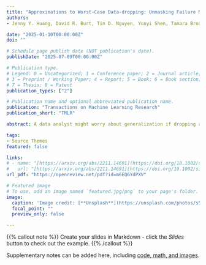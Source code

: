 ```yaml
---
title: "Approximations to Worst-Case Data-dropping: Unmasking Failure Modes"
authors: 
- Jenny Y. Huang, David R. Burt, Tin D. Nguyen, Yunyi Shen, Tamara Broderick

date: "2025-01-10T00:00:00Z"
doi: ""

# Schedule page publish date (NOT publication's date).
publishDate: "2025-07-09T00:00:00Z"

# Publication type.
# Legend: 0 = Uncategorized; 1 = Conference paper; 2 = Journal article;
# 3 = Preprint / Working Paper; 4 = Report; 5 = Book; 6 = Book section;
# 7 = Thesis; 8 = Patent
publication_types: ["2"]

# Publication name and optional abbreviated publication name.
publication: "Transactions on Machine Learning Research"
publication_short: "TMLR"

abstract: A data analyst might worry about generalization if dropping a very small fraction of data points from a study could change its substantive conclusions. Checking this non-robustness directly poses a combinatorial optimization problem and is intractable even for simple models and moderate data sizes. Recently various authors have proposed a diverse set of approximations to detect this non-robustness. In the present work, we show that, even in a setting as simple as ordinary least squares (OLS) linear regression, many of these approximations can fail to detect (true) non-robustness in realistic data arrangements. We focus on OLS in the present work due its widespread use and since some approximations work only for OLS. Of the approximations that do not fail our tests, we find not only that a simple recursive greedy algorithm is the most conceptually straightforward but also that it can be orders of magnitude faster to run than the others.

tags:
- Source Themes
featured: false

links:
# - name: "[https://arxiv.org/abs/2211.14691](https://doi.org/10.1002/sim.9907)"
#   url: "[https://arxiv.org/abs/2211.14691](https://doi.org/10.1002/sim.9907)"
url_pdf: "https://openreview.net/pdf?id=m6EQ6YdPXV"

# Featured image
# To use, add an image named `featured.jpg/png` to your page's folder. 
image:
  caption: 'Image credit: [**Unsplash**](https://unsplash.com/photos/s9CC2SKySJM)'
  focal_point: ""
  preview_only: false

---
```


{{% callout note %}}
Create your slides in Markdown - click the *Slides* button to check out the example.
{{% /callout %}}

Supplementary notes can be added here, including [code, math, and images](https://wowchemy.com/docs/writing-markdown-latex/).

